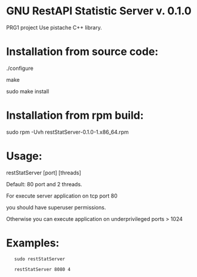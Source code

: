 # GNU RestAPI Statistic Server v. 0.1.0
PRG1 project
Use pistache C++ library.

# Installation from source code:
./configure

make

sudo make install

# Installation from rpm build:
sudo rpm -Uvh restStatServer-0.1.0-1.x86_64.rpm

# Usage: 
restStatServer [port] [threads]

Default: 80 port and 2 threads.

For execute server application on tcp port 80

you should have superuser permissions.

Otherwise you can execute application on underprivileged ports > 1024

# Examples:
       sudo restStatServer
       
       restStatServer 8080 4
